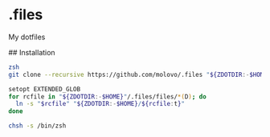 # .files

My dotfiles

## Installation

```sh
zsh
git clone --recursive https://github.com/molovo/.files "${ZDOTDIR:-$HOME}/.files"

setopt EXTENDED_GLOB
for rcfile in "${ZDOTDIR:-$HOME}"/.files/files/*(D); do
  ln -s "$rcfile" "${ZDOTDIR:-$HOME}/${rcfile:t}"
done

chsh -s /bin/zsh
```
